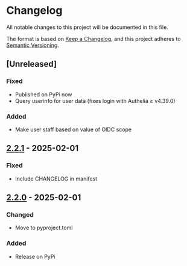 # Changelog

All notable changes to this project will be documented in this file.

The format is based on [Keep a Changelog](https://keepachangelog.com/en/1.1.0/),
and this project adheres to [Semantic Versioning](https://semver.org/spec/v2.0.0.html).

## [Unreleased]

### Fixed

- Published on PyPi now
- Query userinfo for user data (fixes login with Authelia ≥ v4.39.0)

### Added
- Make user staff based on value of OIDC scope

## [2.2.1] - 2025-02-01
### Fixed

- Include CHANGELOG in manifest

## [2.2.0] - 2025-02-01

### Changed

- Move to pyproject.toml

### Added

- Release on PyPi

<!-- markdownlint-disable-file MD024-->

[2.2.1]: https://github.com/thegcat/pretix-oidc/compare/v2.2.0...v2.2.1
[2.2.0]: https://github.com/thegcat/pretix-oidc/releases/tag/v2.2.0
